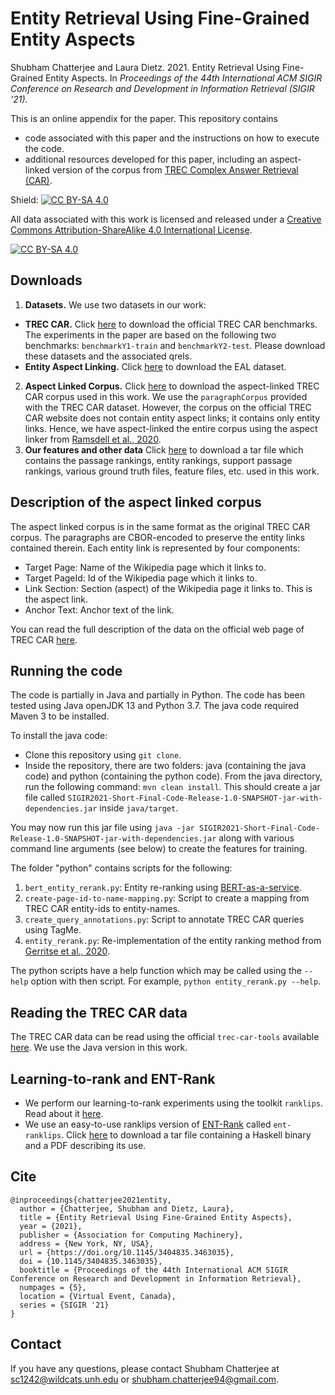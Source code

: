 # Entity Retrieval Using Fine-Grained Entity Aspects
Shubham Chatterjee and Laura Dietz. 2021. Entity Retrieval Using Fine-Grained Entity Aspects. In _Proceedings of the 44th International ACM SIGIR Conference on Research and Development in Information Retrieval (SIGIR ’21)._

This is an online appendix for the paper. This repository contains
- code associated with this paper and the instructions on how to execute the code. 
- additional resources developed for this paper, including an aspect-linked version of the corpus from [TREC Complex Answer Retrieval (CAR)](http://trec-car.cs.unh.edu/). 

Shield: [![CC BY-SA 4.0][cc-by-sa-shield]][cc-by-sa]

All data associated with this work is licensed and released under a
[Creative Commons Attribution-ShareAlike 4.0 International License][cc-by-sa].

[![CC BY-SA 4.0][cc-by-sa-image]][cc-by-sa]

[cc-by-sa]: http://creativecommons.org/licenses/by-sa/4.0/
[cc-by-sa-image]: https://licensebuttons.net/l/by-sa/4.0/88x31.png
[cc-by-sa-shield]: https://img.shields.io/badge/License-CC%20BY--SA%204.0-lightgrey.svg

## Downloads
1. **Datasets.** We use two datasets in our work:
- **TREC CAR.** Click [here](http://trec-car.cs.unh.edu/datareleases/) to download the official TREC CAR benchmarks. The experiments in the paper are based on the following two benchmarks: `benchmarkY1-train` and `benchmarkY2-test`. Please download these datasets and the associated qrels. 
- **Entity Aspect Linking.** Click [here](https://www.cs.unh.edu/~dietz/eal-dataset-2020/entity-aspect-linking-2020.html) to download the EAL dataset.
2. **Aspect Linked Corpus.** Click [here](https://unh.box.com/s/arsnh3s7jk2jbrfzb5d7buhhjkwovooj) to download the aspect-linked TREC CAR corpus used in this work. We use the `paragraphCorpus` provided with the TREC CAR dataset. However, the corpus on the official TREC CAR website does not contain entity aspect links; it contains only entity links. Hence, we have aspect-linked the entire corpus using the aspect linker from [Ramsdell et al., 2020](https://dl.acm.org/doi/10.1145/3340531.3412875).
3. **Our features and other data**
Click [here](https://unh.box.com/s/oj9bsxlfl5cwusi9iboo61rib1di3lhd) to download a tar file which contains the passage rankings, entity rankings, support passage rankings, various ground truth files, feature files, etc. used in this work. 

## Description of the aspect linked corpus
The aspect linked corpus is in the same format as the original TREC CAR corpus. The paragraphs are CBOR-encoded to preserve the entity links contained therein. Each entity link is represented by four components: 
- Target Page: Name of the Wikipedia page which it links to.
- Target PageId: Id of the Wikipedia page which it links to.
- Link Section: Section (aspect) of the Wikipedia page it links to. This is the aspect link.
- Anchor Text: Anchor text of the link. 

You can read the full description of the data on the official web page of TREC CAR [here](http://trec-car.cs.unh.edu/).

## Running the code
The code is partially in Java and partially in Python. The code has been tested using Java openJDK 13 and Python 3.7. The java code required Maven 3 to be installed. 

To install the java code: 
- Clone this repository using `git clone`. 
- Inside the repository, there are two folders: java (containing the java code) and python (containing the python code). From the java directory, run the following command: `mvn clean install`. This should create a jar file called `SIGIR2021-Short-Final-Code-Release-1.0-SNAPSHOT-jar-with-dependencies.jar` inside `java/target`.

You may now run this jar file using `java -jar SIGIR2021-Short-Final-Code-Release-1.0-SNAPSHOT-jar-with-dependencies.jar` along with various command line arguments (see below)  to create the features for training. 

The folder "python" contains scripts for the following:
1. `bert_entity_rerank.py`: Entity re-ranking using [BERT-as-a-service](https://github.com/hanxiao/bert-as-service).
2. `create-page-id-to-name-mapping.py`: Script to create a mapping from TREC CAR entity-ids to entity-names.
3. `create_query_annotations.py`: Script to annotate TREC CAR queries using TagMe.
4. `entity_rerank.py`: Re-implementation of the entity ranking method from [Gerritse et al., 2020](https://arxiv.org/abs/2005.02843).

The python scripts have a help function which may be called using the `--help` option with then script. For example, `python entity_rerank.py --help`. 

## Reading the TREC CAR data
The TREC CAR data can be read using the official `trec-car-tools` available [here](https://github.com/TREMA-UNH/trec-car-tools). We use the Java version in this work.

## Learning-to-rank and ENT-Rank
- We perform our learning-to-rank experiments using the toolkit `ranklips`. Read about it [here](https://www.cs.unh.edu/~dietz/rank-lips/).
- We use an easy-to-use ranklips version of [ENT-Rank](https://www.cs.unh.edu/~dietz/appendix/ent-rank/) called `ent-ranklips`. Click [here](https://unh.box.com/s/wof0pu754koqqinj8hggvweu8v9yw01a) to download a tar file containing a Haskell binary and a PDF describing its use. 


## Cite 
```
@inproceedings{chatterjee2021entity,
  author = {Chatterjee, Shubham and Dietz, Laura},
  title = {Entity Retrieval Using Fine-Grained Entity Aspects},
  year = {2021},
  publisher = {Association for Computing Machinery},
  address = {New York, NY, USA},
  url = {https://doi.org/10.1145/3404835.3463035},
  doi = {10.1145/3404835.3463035},
  booktitle = {Proceedings of the 44th International ACM SIGIR Conference on Research and Development in Information Retrieval},
  numpages = {5},
  location = {Virtual Event, Canada},
  series = {SIGIR '21}
}
```

## Contact
If you have any questions, please contact Shubham Chatterjee at <sc1242@wildcats.unh.edu> or <shubham.chatterjee94@gmail.com>.  
